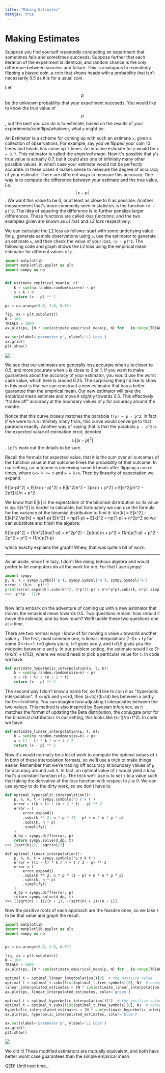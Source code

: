 ```yaml
---
title: "Making Estimates"
mathjax: true
---
```


# Making Estimates

Suppose you find yourself repeatedly conducting an experiment that sometimes fails and sometimes succeeds. Suppose further that each iteration of the experiment is identical, and random chance is the only difference between success and failure. This is analogous to repeatedly flipping a biased coin, a coin that shows heads with a probability that isn't necessarily 0.5 as it is for a usual coin.

Let $$p$$ be the unknown probability that your experiment succeeds. You would like to know the true value of $$p$$, but the best you can do is to estimate, based on the results of your experiments/coinflips/whatever, what `p` might be. 

An Estimator is a scheme for coming up with such an estimate `x`, given a collection of observations. For example, say you've flipped your coin 10 times and heads has come up 7 times. An intuitive estimate for `p` would be `x = 0.7`. This estimator is called the _empirical mean_. Now it's possible that `p`'s true value is actually 0.7, but it could also one of infinitely many other possible values, in which case your estimate would not be perfectly accurate. In these cases it makes sense to measure the degree of accuracy of your estimate. There are different ways to measure this accuracy. One way is to compute the difference between your estimate and the true value, i.e. $$|x - p|$$. We want this value to be 0, or at least as close to 0 as possible. Another measurement that's more commonly seen in statistics is the function `(x - p)^2`. The idea of squaring the difference is to further penalize larger differences. These functions are called _loss functions_, and the two examples given are known as _L1 loss_ and _L2 loss_ respectively. 

We can calculate the L2 loss as follows: start with some underlying value for `p`, generate sample observations using `p`, use the estimator to generate an estimate `x`, and then check the value of your loss, `(x - p)^2`. The following code and graph shows the L2 loss using the empirical mean estimator for different values of `p`.

```python
import matplotlib
import matplotlib.pyplot as plt
import numpy as np


def estimate_empirical_mean(p, n):
    k = sum(np.random.random(size=n) < p)
    x = k / n
    return (x - p) ** 2

ps = np.arange(0.0, 1.0, 0.01)

fig, ax = plt.subplots()
N = 100
TRIALS = 1000
ax.plot(ps, [N * sum(estimate_empirical_mean(p, N) for _ in range(TRIALS)) / TRIALS for p in ps], color='red')

ax.set(xlabel='parameter p', ylabel='L2 Loss')
ax.grid()
plt.show()
```
![](graph1.png)

We see that our estimates are generally less accurate when `p` is closer to 0.5, and more accurate when `p` is close to 0 or 1. If you want to make guarantees about the accuracy of your estimator, you would use the worst case value, which here is around 0.25. The surprising thing I'd like to show in this post is that we can construct a new estimator that has a better guarantee than the empirical mean. Our new estimator will take the empirical mean estimate and move it slightly towards 0.5. This effectively "trades off" accuracy at the boundary values of `p` for accuracy around the middle.

Notice that this curve closely matches the parabola `f(p) = p - p^2`. In fact if we were to run infinitely many trials, this curve would converge to that parabola exactly. Another way of saying that is that the parabola `p - p^2` is the expected value of estimation error, denoted $$\mathbb{E}[(x - p)^2]$$. Let's work out the details to be sure.

Recall the formula for expected value, that it is the sum over all outcomes of the function value at that outcome times the probability of that outcome. In our setting, an outcome is observing some `k` heads after flipping a coin `n` times, where `0<= k <= n` and `x = k/n`. Then by linearity of expectation we expand:

E[(x-p)^2] = E[(k/n - p)^2] = E[k^2/n^2 - 2pk/n + p^2] = E[k^2]/n^2 - 2pE[k]/n + p^2

We know that E[k] is the expectation of the binomial distribution so its value is np. E[k^2] is harder to calculate, but fortunately we can use the formula for the variance of the binomial distribution to find it:
Var[k] = E[k^2] - E[k]^2
Var[k] = np(1-p)
E[k^2] = np(1-p) + E[k]^2 = np(1-p) + n^2p^2
so we can substitute and finish the algebra:

E[(x-p)^2] = (1/n^2)(np(1-p) + n^2p^2) - 2p(np)/n + p^2
= (1/n)p(1-p) + p^2 - 2p^2 + p^2
= (1/n)p(1-p)

which exactly explains the graph! Whew, that was quite a bit of work.

---------------------

As an aside, since I'm lazy, I don't like doing tedious algebra and would prefer to let computers do all the work for me. For that I use sympy!

```python
import sympy
p, n, k = sympy.Symbol('p'), sympy.Symbol('n'), sympy.Symbol('k')
error = (k/n - p)**2
print(error.expand().subs(k**2, n*p*(1-p) + n*n*p*p).subs(k, n*p).simplify())
>>> -p*(p - 1)/n
```

---------------------

Now let's embark on the adventure of coming up with a new estimator that moves the empirical mean towards 0.5. Two questions remain: how should it move the estimate, and by how much? We'll tackle these two questions one at a time. 

There are two normal ways I know of for moving a value `x` towards another value `y`. The first, most common one, is linear interpolation: (1-t)x + ty for some 0<=t<=1. t=0 gives you x, t=1 gives you y, and t=0.5 gives you the midpoint between x and y. In our problem setting, the estimate would like (1-t)(k/n) + t(1/2), where we would need to pick a particular value for `t`. In code we have:

```python
def estimate_hyperbolic_interpolation(p, t, n):
    k = sum(np.random.random(size=n) < p)
    x = (k + t) / (n + 2 * t)
    return (x - p) ** 2
```

The second way I don't know a name for, so I'd like to coin it as "hyperbolic interpolation". If x=a/b and y=c/d, then (a+tc)/(b+td) lies between x and y for 0<=t<infinity. You can imagine how adjusting t interpolates between the two values. This method is also inspired by Bayesian inference, as it matches the format of updating the Beta distribution, the conjugate prior for the binomial distribution. In our setting, this looks like (k+t)/(n+t*2). In code we have:

```python
def estimate_linear_interpolation(p, t, n):
    k = sum(np.random.random(size=n) < p)
    x = (1 - t) * k / n + t / 2
    return (x - p) ** 2
```

Now it's would normally be a lot of work to compute the optimal values of `t` in both of these interpolation formats, so we'll use a trick to make things easier. Remember that we're trading off accuracy at boundary values of `p` for accuracy around `p=0.5`. In fact, an optimal value of `t` would yield a loss that's a constant function of `p`. The trick we'll use is to set `t` to a value such that taking the derivative of the loss function with respect to `p` is 0. We can use sympy to do the dirty work, so we don't have to.

```python
def optimal_hyperbolic_interpolation():
    p, n, k, t = sympy.symbols('p n k t')
    error = ((k + t) / (n + 2 * t) - p) ** 2
    error = (
        error.expand()
        .subs(k ** 2, n * p * (1 - p) + n * n * p * p)
        .subs(k, n * p)
        .simplify()
    )
    d_dp = sympy.diff(error, p)
    return sympy.solve(d_dp, t)
>>> [sqrt(n)/2, -sqrt(n)/2]
```

```
def optimal_linear_interpolation():
    p, n, k, t = sympy.symbols('p n k t')
    error = ((1 - t) * k / n + t / 2 - p) ** 2
    error = (
        error.expand()
        .subs(k ** 2, n * p * (1 - p) + n * n * p * p)
        .subs(k, n * p)
        .simplify()
    )
    d_dp = sympy.diff(error, p)
    return sympy.solve(d_dp, t)
>>> [(sqrt(n) - 1)/(n - 1), -(sqrt(n) + 1)/(n - 1)]
```

Now the positive roots of each approach are the feasible ones, so we take `t` to be that value and graph the result.

```python
import matplotlib
import matplotlib.pyplot as plt
import numpy as np


ps = np.arange(0.0, 1.0, 0.01)

fig, ax = plt.subplots()
N = 100
TRIALS = 1000
ax.plot(ps, [N * sum(estimate_empirical_mean(p, N) for _ in range(TRIALS)) / TRIALS for p in ps], color='red')

optimal_t = optimal_linear_interpolation()[0]  # the positive value
optimal_t = optimal_t.subs(list(optimal_t.free_symbols)[0], N)  # convert from sympy expression to numeric value
linear_interpolated_estimates = [N * sum(estimate_linear_interpolation(p, optimal_t, N) for _ in range(TRIALS)) / TRIALS for p in ps]
ax.plot(ps, linear_interpolated_estimates, color='green')

optimal_t = optimal_hyperbolic_interpolation()[1]  # the positive value
optimal_t = optimal_t.subs(list(optimal_t.free_symbols)[0], N)  # convert from sympy expression to numeric value
hyperbolic_interpolated_estimates = [N * sum(estimate_hyperbolic_interpolation(p, optimal_t, N) for _ in range(TRIALS)) / TRIALS for p in ps]
ax.plot(ps, hyperbolic_interpolated_estimates, color='blue')

ax.set(xlabel='parameter p', ylabel='L2 Loss')
ax.grid()
plt.show()
```
![](graph2.png)

We did it! These modified estimators are mutually equivalent, and both have better worst case guarantees than the simple empirical mean.

QED! Until next time...
